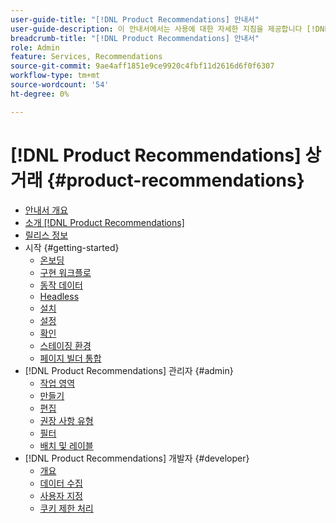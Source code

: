 ```yaml
---
user-guide-title: "[!DNL Product Recommendations] 안내서"
user-guide-description: 이 안내서에서는 사용에 대한 자세한 지침을 제공합니다 [!DNL Product Recommendations] Adobe Commerce에서.
breadcrumb-title: "[!DNL Product Recommendations] 안내서"
role: Admin
feature: Services, Recommendations
source-git-commit: 9ae4aff1851e9ce9920c4fbf11d2616d6f0f6307
workflow-type: tm+mt
source-wordcount: '54'
ht-degree: 0%

---
```


# [!DNL Product Recommendations] 상거래 {#product-recommendations}

- [안내서 개요](guide-overview.md)
- [소개 [!DNL Product Recommendations]](overview.md)
- [릴리스 정보](release-notes.md)
- 시작 {#getting-started}
   - [온보딩](onboarding.md)
   - [구현 워크플로](implementation-workflow.md)
   - [동작 데이터](behavioral-data.md)
   - [Headless](headless.md)
   - [설치](install-configure.md)
   - [설정](settings.md)
   - [확인](verify.md)
   - [스테이징 환경](staging-environment.md)
   - [페이지 빌더 통합](page-builder.md)
- [!DNL Product Recommendations] 관리자 {#admin}
   - [작업 영역](workspace.md)
   - [만들기](create.md)
   - [편집](edit.md)
   - [권장 사항 유형](type.md)
   - [필터](filters.md)
   - [배치 및 레이블](placement.md)
- [!DNL Product Recommendations] 개발자 {#developer}
   - [개요](development-overview.md)
   - [데이터 수집](events.md)
   - [사용자 지정](customize.md)
   - [쿠키 제한 처리](setting-cookie.md)
